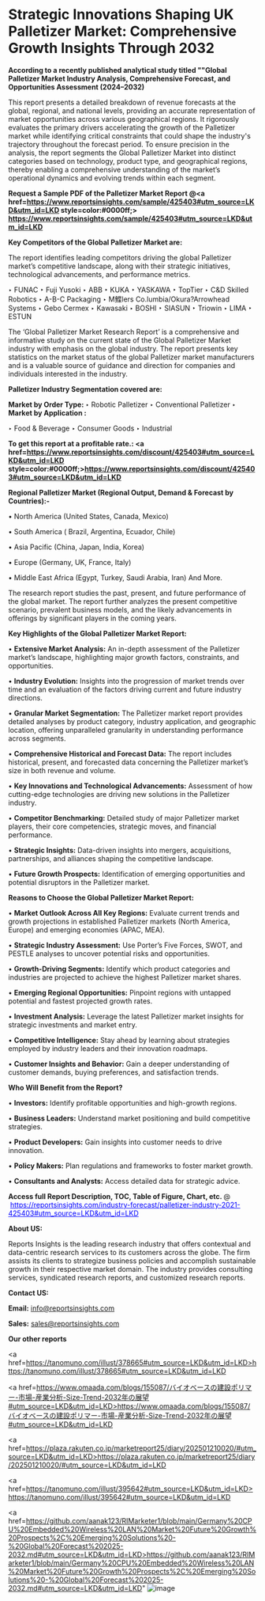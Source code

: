 # Strategic Innovations Shaping UK Palletizer Market: Comprehensive Growth Insights Through 2032

<strong>According to a recently published analytical study titled ""Global Palletizer Market Industry Analysis, Comprehensive Forecast, and Opportunities Assessment (2024–2032)</strong>

This report presents a detailed breakdown of revenue forecasts at the global, regional, and national levels, providing an accurate representation of market opportunities across various geographical regions. It rigorously evaluates the primary drivers accelerating the growth of the Palletizer market while identifying critical constraints that could shape the industry's trajectory throughout the forecast period. To ensure precision in the analysis, the report segments the Global Palletizer Market into distinct categories based on technology, product type, and geographical regions, thereby enabling a comprehensive understanding of the market’s operational dynamics and evolving trends within each segment.

<strong>Request a Sample PDF of the Palletizer Market Report </strong><strong>@<a href=https://www.reportsinsights.com/sample/425403#utm_source=LKD&utm_id=LKD style=color:#0000ff;> https://www.reportsinsights.com/sample/425403#utm_source=LKD&utm_id=LKD</a></strong></font>

<strong>Key Competitors of the Global Palletizer Market are:</strong>

The report identifies leading competitors driving the global Palletizer market’s competitive landscape, along with their strategic initiatives, technological advancements, and performance metrics.

‣ FUNAC
‣ Fuji Yusoki
‣ ABB
‣ KUKA
‣ YASKAWA
‣ TopTier
‣ C&D Skilled Robotics
‣ A-B-C Packaging
‣ M鰈lers Co.lumbia/Okura?Arrowhead Systems
‣ Gebo Cermex
‣ Kawasaki
‣ BOSHI
‣ SIASUN
‣ Triowin
‣ LIMA
‣ ESTUN

The ‘Global Palletizer Market Research Report’ is a comprehensive and informative study on the current state of the Global Palletizer Market industry with emphasis on the global industry. The report presents key statistics on the market status of the global Palletizer market manufacturers and is a valuable source of guidance and direction for companies and individuals interested in the industry.

<strong>Palletizer Industry Segmentation covered are:</strong>

<strong>Market by Order Type: </strong>
‣ Robotic Palletizer
‣ Conventional Palletizer
‣ 
<strong>Market by Application :</strong>

‣ Food & Beverage
‣ Consumer Goods
‣ Industrial

<strong>To get this report at a profitable rate.: <a href=https://www.reportsinsights.com/discount/425403#utm_source=LKD&utm_id=LKD style=color:#0000ff;>https://www.reportsinsights.com/discount/425403#utm_source=LKD&utm_id=LKD</a></strong></font>

<strong>Regional Palletizer Market (Regional Output, Demand &amp; Forecast by Countries):-</strong>

• North America (United States, Canada, Mexico)

• South America ( Brazil, Argentina, Ecuador, Chile)

• Asia Pacific (China, Japan, India, Korea)

• Europe (Germany, UK, France, Italy)

• Middle East Africa (Egypt, Turkey, Saudi Arabia, Iran) And More.

The research report studies the past, present, and future performance of the global market. The report further analyzes the present competitive scenario, prevalent business models, and the likely advancements in offerings by significant players in the coming years.

<strong>Key Highlights of the Global Palletizer Market Report:</strong>

• <strong>Extensive Market Analysis:</strong> An in-depth assessment of the Palletizer market’s landscape, highlighting major growth factors, constraints, and opportunities.

• <strong>Industry Evolution:</strong> Insights into the progression of market trends over time and an evaluation of the factors driving current and future industry directions.

• <strong>Granular Market Segmentation:</strong> The Palletizer market report provides detailed analyses by product category, industry application, and geographic location, offering unparalleled granularity in understanding performance across segments.

• <strong>Comprehensive Historical and Forecast Data:</strong> The report includes historical, present, and forecasted data concerning the Palletizer market’s size in both revenue and volume.

• <strong>Key Innovations and Technological Advancements:</strong> Assessment of how cutting-edge technologies are driving new solutions in the Palletizer industry.

• <strong>Competitor Benchmarking:</strong> Detailed study of major Palletizer market players, their core competencies, strategic moves, and financial performance.

• <strong>Strategic Insights:</strong> Data-driven insights into mergers, acquisitions, partnerships, and alliances shaping the competitive landscape.

• <strong>Future Growth Prospects:</strong> Identification of emerging opportunities and potential disruptors in the Palletizer market.

<strong>Reasons to Choose the Global Palletizer Market Report:</strong>

• <strong>Market Outlook Across All Key Regions:</strong> Evaluate current trends and growth projections in established Palletizer markets (North America, Europe) and emerging economies (APAC, MEA).

• <strong>Strategic Industry Assessment:</strong> Use Porter’s Five Forces, SWOT, and PESTLE analyses to uncover potential risks and opportunities.

• <strong>Growth-Driving Segments:</strong> Identify which product categories and industries are projected to achieve the highest Palletizer market shares.

• <strong>Emerging Regional Opportunities:</strong> Pinpoint regions with untapped potential and fastest projected growth rates.

• <strong>Investment Analysis:</strong> Leverage the latest Palletizer market insights for strategic investments and market entry.

• <strong>Competitive Intelligence:</strong> Stay ahead by learning about strategies employed by industry leaders and their innovation roadmaps.

• <strong>Customer Insights and Behavior:</strong> Gain a deeper understanding of customer demands, buying preferences, and satisfaction trends.

<strong>Who Will Benefit from the Report?</strong>

• <strong>Investors:</strong> Identify profitable opportunities and high-growth regions.

• <strong>Business Leaders:</strong> Understand market positioning and build competitive strategies.

• <strong>Product Developers:</strong> Gain insights into customer needs to drive innovation.

• <strong>Policy Makers:</strong> Plan regulations and frameworks to foster market growth.

• <strong>Consultants and Analysts:</strong> Access detailed data for strategic advice.
</ul>
<strong>Access full Report Description, TOC, Table of Figure, Chart, etc. </strong>@  <a href=https://reportsinsights.com/industry-forecast/palletizer-industry-2021-425403#utm_source=LKD&utm_id=LKD style=color:#0000ff;>https://reportsinsights.com/industry-forecast/palletizer-industry-2021-425403#utm_source=LKD&utm_id=LKD</a></font>

<strong><strong>About US</strong>:</strong>

Reports Insights is the leading research industry that offers contextual and data-centric research services to its customers across the globe. The firm assists its clients to strategize business policies and accomplish sustainable growth in their respective market domain. The industry provides consulting services, syndicated research reports, and customized research reports.

<strong>Contact US:</strong>

<p class=""""><b>Email:</b> <a href=mailto:info@reportsinsights.com>info@reportsinsights.com</a></p>
<p class=""""><b>Sales:</b> <a href=mailto:sales@reportsinsights.com>sales@reportsinsights.com</a></p>

<strong>Our other reports</strong>

<a href=https://tanomuno.com/illust/378665#utm_source=LKD&utm_id=LKD>https://tanomuno.com/illust/378665#utm_source=LKD&utm_id=LKD</a>

<a href=https://www.omaada.com/blogs/155087/バイオベースの建設ポリマー-市場-産業分析-Size-Trend-2032年の展望#utm_source=LKD&utm_id=LKD>https://www.omaada.com/blogs/155087/バイオベースの建設ポリマー-市場-産業分析-Size-Trend-2032年の展望#utm_source=LKD&utm_id=LKD</a>

<a href=https://plaza.rakuten.co.jp/marketreport25/diary/202501210020/#utm_source=LKD&utm_id=LKD>https://plaza.rakuten.co.jp/marketreport25/diary/202501210020/#utm_source=LKD&utm_id=LKD</a>

<a href=https://tanomuno.com/illust/395642#utm_source=LKD&utm_id=LKD>https://tanomuno.com/illust/395642#utm_source=LKD&utm_id=LKD</a>

<a href=https://github.com/aanak123/RIMarketer1/blob/main/Germany%20CPU%20Embedded%20Wireless%20LAN%20Market%20Future%20Growth%20Prospects%2C%20Emerging%20Solutions%20-%20Global%20Forecast%202025-2032.md#utm_source=LKD&utm_id=LKD>https://github.com/aanak123/RIMarketer1/blob/main/Germany%20CPU%20Embedded%20Wireless%20LAN%20Market%20Future%20Growth%20Prospects%2C%20Emerging%20Solutions%20-%20Global%20Forecast%202025-2032.md#utm_source=LKD&utm_id=LKD</a>"
![image](https://github.com/user-attachments/assets/7921a4fc-131c-4922-8f50-5a95dee26443)
